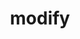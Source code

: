 ---
layout: landing_page
sidebar: qq_cli_command_reference_sidebar
summary: Listing of commands for modify
title: modify
zendesk_source: qq CLI Command Guide

---